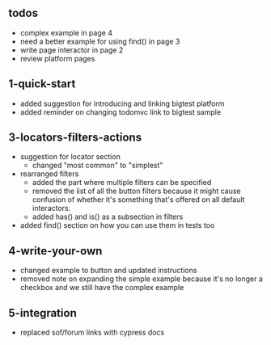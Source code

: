 ## todos
  - complex example in page 4
  - need a better example for using find() in page 3
  - write page interactor in page 2
  - review platform pages

## 1-quick-start
  - added suggestion for introducing and linking bigtest platform
  - added reminder on changing todomvc link to bigtest sample

## 3-locators-filters-actions
  - suggestion for locator section
    - changed "most common" to "simplest"
  - rearranged filters
    - added the part where multiple filters can be specified
    - removed the list of all the button filters because it might cause confusion of whether it's something that's offered on all default interactors.
    - added has() and is() as a subsection in filters
  - added find() section on how you can use them in tests too

## 4-write-your-own
  - changed example to button and updated instructions
  - removed note on expanding the simple example because it's no longer a checkbox and we still have the complex example

## 5-integration
  - replaced sof/forum links with cypress docs